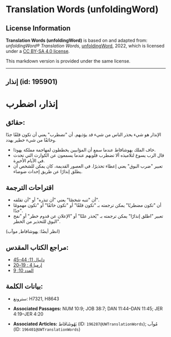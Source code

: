 # Translation Words (unfoldingWord)

## License Information

**Translation Words (unfoldingWord)** is based on and adapted from: _unfoldingWord® Translation Words_, [unfoldingWord](https://unfoldingword.org/utw), 2022, which is licensed under a [CC BY-SA 4.0 license](https://creativecommons.org/licenses/by-sa/4.0/legalcode.en).

This markdown version is provided under the same license.



--------------------------------

## إنذار (id: 195901)

إنذار، اضطرب
============

حقائق:
------

الإنذار هو شيء يحذر الناس من شيء قد يؤذيهم. أن "تضطرب" يعني أن تكون قلقًا جدًا وخائفًا من شيء خطير يهدد.

* خاف الملك يهوشافاط عندما سمع أن المؤابيين يخططون لمهاجمة مملكة يهوذا.
* قال الرب يسوع لتلاميذه ألا تضطرب قلوبهم عندما يسمعون عن الكوارث التي تحدث في الأيام الأخيرة.
* تعبير "ضرب البوق" يعني إعطاء تحذيرًا. في العصور القديمة، كان يمكن للشخص أن يطلق إنذارًا عن طريق إحداث ضوضاء.

اقتراحات الترجمة
----------------

* أن "تنبه شخصًا" يعني "أن تنذره" أو "أن تقلقه".
* أن "تكون مضطربًا" يمكن ترجمته بـ "تكون قلقًا" أو "تكون خائفًا" أو "تكون مهمومًا جدًا".
* تعبير "اطلق إنذارًا" يمكن ترجمته بـ "يٌحذر علنًا" أو "الإعلان عن قدوم خطر" أو "نفخ البوق للتحذير من الخطر".

(انظر أيضًا: يهوشافاط, موآب)

مراجع الكتاب المقدس:
--------------------

* [دانيال 11: 44–45](https://ref.ly/Dan11:44-Dan11:45)
* [إرميا 4 : 19–20](https://ref.ly/Jer4:19-Jer4:20)
* [العدد 10: 9](https://ref.ly/Num10:9)

بيانات الكلمة:
--------------

* سترونغ: H7321, H8643

* **Associated Passages:** NUM 10:9; JOB 38:7; DAN 11:44–DAN 11:45; JER 4:19–JER 4:20
* **Associated Articles:** يَهُوشَافَاط (ID: `196287@UWTranslationWords`); مُوآب (ID: `196401@UWTranslationWords`)

